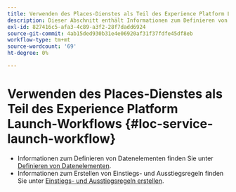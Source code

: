 ```yaml
---
title: Verwenden des Places-Dienstes als Teil des Experience Platform Launch-Workflows
description: Dieser Abschnitt enthält Informationen zum Definieren von Datenelementen und zum Erstellen von Ein- und Ausstiegsregeln in Experience Platform Launch, die mit dem Places-Dienst verwendet werden können.
exl-id: 827416c5-afa3-4c89-a3f2-28f7dadd6924
source-git-commit: 4ab15ded930b31e4e06920af31f37fdfe45df8eb
workflow-type: tm+mt
source-wordcount: '69'
ht-degree: 0%

---
```


# Verwenden des Places-Dienstes als Teil des Experience Platform Launch-Workflows {#loc-service-launch-workflow}

* Informationen zum Definieren von Datenelementen finden Sie unter [Definieren von Datenelementen](/help/use-places-launch-workflow/define-data-elements.md).
* Informationen zum Erstellen von Einstiegs- und Ausstiegsregeln finden Sie unter [Einstiegs- und Ausstiegsregeln erstellen](/help/use-places-launch-workflow/create-rule-places-property.md).
